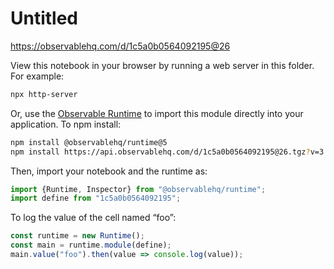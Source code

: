 # Untitled

https://observablehq.com/d/1c5a0b0564092195@26

View this notebook in your browser by running a web server in this folder. For
example:

~~~sh
npx http-server
~~~

Or, use the [Observable Runtime](https://github.com/observablehq/runtime) to
import this module directly into your application. To npm install:

~~~sh
npm install @observablehq/runtime@5
npm install https://api.observablehq.com/d/1c5a0b0564092195@26.tgz?v=3
~~~

Then, import your notebook and the runtime as:

~~~js
import {Runtime, Inspector} from "@observablehq/runtime";
import define from "1c5a0b0564092195";
~~~

To log the value of the cell named “foo”:

~~~js
const runtime = new Runtime();
const main = runtime.module(define);
main.value("foo").then(value => console.log(value));
~~~
